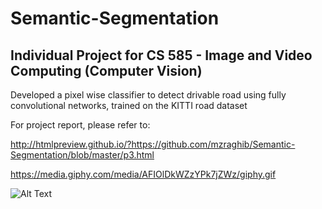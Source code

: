 # Semantic-Segmentation <br />

## Individual Project for CS 585 - Image and Video Computing (Computer Vision) <br />


Developed a pixel wise classifier to detect drivable road using fully convolutional networks, trained on the KITTI road dataset<br />

For project report, please refer to: <br />

http://htmlpreview.github.io/?https://github.com/mzraghib/Semantic-Segmentation/blob/master/p3.html


https://media.giphy.com/media/AFIOlDkWZzYPk7jZWz/giphy.gif

![Alt Text](https://media.giphy.com/media/AFIOlDkWZzYPk7jZWz/giphy.gif)
